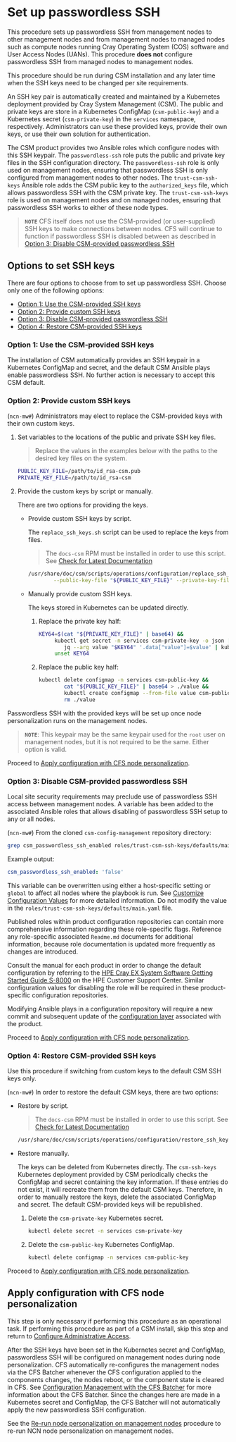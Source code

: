 # Set up passwordless SSH

This procedure sets up passwordless SSH from management nodes to other management nodes and from
management nodes to managed nodes such as compute nodes running Cray Operating System (COS) software
and User Access Nodes (UANs). This procedure **does not** configure passwordless SSH from managed
nodes to management nodes.

This procedure should be run during CSM installation and any later time when the SSH keys need to be
changed per site requirements.

An SSH key pair is automatically created and maintained by a Kubernetes deployment provided by Cray
System Management (CSM). The public and private keys are store in a Kubernetes ConfigMap
(`csm-public-key`) and a Kubernetes secret (`csm-private-key`) in the `services` namespace,
respectively. Administrators can use these provided keys, provide their own keys, or use their own
solution for authentication.

The CSM product provides two Ansible roles which configure nodes with this SSH keypair. The
`passwordless-ssh` role puts the public and private key files in the SSH configuration directory.
The `passwordless-ssh` role is only used on management nodes, ensuring that passwordless SSH is only
configured from management nodes to other nodes. The `trust-csm-ssh-keys` Ansible role adds the CSM
public key to the `authorized_keys` file, which allows passwordless SSH with the CSM private key.
The `trust-csm-ssh-keys` role is used on management nodes and on managed nodes, ensuring that
passwordless SSH works to either of these node types.

> **`NOTE`** CFS itself does not use the CSM-provided (or user-supplied) SSH keys to make
> connections between nodes. CFS will continue to function if passwordless SSH is disabled between
> as described in [Option 3: Disable CSM-provided passwordless SSH](#option-3-disable-csm-provided-passwordless-ssh)

## Options to set SSH keys

There are four options to choose from to set up passwordless SSH. Choose only one
of the following options:

- [Option 1: Use the CSM-provided SSH keys](#option-1-use-the-csm-provided-ssh-keys)
- [Option 2: Provide custom SSH keys](#option-2-provide-custom-ssh-keys)
- [Option 3: Disable CSM-provided passwordless SSH](#option-3-disable-csm-provided-passwordless-ssh)
- [Option 4: Restore CSM-provided SSH keys](#option-4-restore-csm-provided-ssh-keys)

### Option 1: Use the CSM-provided SSH keys

The installation of CSM automatically provides an SSH keypair in a Kubernetes ConfigMap and secret,
and the default CSM Ansible plays enable passwordless SSH. No further action is necessary to accept
this CSM default.

### Option 2: Provide custom SSH keys

(`ncn-mw#`) Administrators may elect to replace the CSM-provided keys with their own custom
keys.

1. Set variables to the locations of the public and private SSH key files.

    > Replace the values in the examples below with the paths to the desired
    > key files on the system.

    ```bash
    PUBLIC_KEY_FILE=/path/to/id_rsa-csm.pub
    PRIVATE_KEY_FILE=/path/to/id_rsa-csm
    ```

1. Provide the custom keys by script or manually.

    There are two options for providing the keys.

    - Provide custom SSH keys by script.

        The `replace_ssh_keys.sh` script can be used to replace the keys from files.

        > The `docs-csm` RPM must be installed in order to use this script. See
        > [Check for Latest Documentation](../../update_product_stream/README.md#check-for-latest-documentation)

        ```bash
        /usr/share/doc/csm/scripts/operations/configuration/replace_ssh_keys.sh \
                --public-key-file "${PUBLIC_KEY_FILE}" --private-key-file "${PRIVATE_KEY_FILE}"
        ```

    - Manually provide custom SSH keys.

        The keys stored in Kubernetes can be updated directly.

        1. Replace the private key half:

            ```bash
            KEY64=$(cat "${PRIVATE_KEY_FILE}" | base64) &&
                 kubectl get secret -n services csm-private-key -o json | \
                    jq --arg value "$KEY64" '.data["value"]=$value' | kubectl apply -f - &&
                 unset KEY64
            ```

        1. Replace the public key half:

            ```bash
            kubectl delete configmap -n services csm-public-key &&
                    cat "${PUBLIC_KEY_FILE}" | base64 > ./value &&
                    kubectl create configmap --from-file value csm-public-key --namespace services &&
                    rm ./value
            ```

Passwordless SSH with the provided keys will be set up once node personalization
runs on the management nodes.

> **`NOTE`**: This keypair may be the same keypair used for the `root` user on management nodes, but
> it is not required to be the same. Either option is valid.

Proceed to [Apply configuration with CFS node personalization](#apply-configuration-with-cfs-node-personalization).

### Option 3: Disable CSM-provided passwordless SSH

Local site security requirements may preclude use of passwordless SSH access between
management nodes. A variable has been added to the associated Ansible roles that
allows disabling of passwordless SSH setup to any or all nodes.

(`ncn-mw#`) From the cloned `csm-config-management` repository directory:

```bash
grep csm_passwordless_ssh_enabled roles/trust-csm-ssh-keys/defaults/main.yaml
```

Example output:

```yaml
csm_passwordless_ssh_enabled: 'false'
```

This variable can be overwritten using either a host-specific setting or `global` to affect
all nodes where the playbook is run. See
[Customize Configuration Values](../configuration_management/Customize_Configuration_Values.md)
for more detailed information. Do not modify the value in the `roles/trust-csm-ssh-keys/defaults/main.yaml`
file.

Published roles within product configuration repositories can contain more comprehensive
information regarding these role-specific flags. Reference any role-specific associated `Readme.md`
documents for additional information, because role documentation is updated more frequently as
changes are introduced.

Consult the manual for each product in order to change the default configuration by
referring to the [HPE Cray EX System Software Getting Started Guide S-8000](https://www.hpe.com/support/ex-S-8000)
on the HPE Customer Support Center. Similar configuration values for disabling the
role will be required in these product-specific configuration repositories.

Modifying Ansible plays in a configuration repository will require a new commit
and subsequent update of the [configuration layer](../configuration_management/Configuration_Layers.md)
associated with the product.

Proceed to [Apply configuration with CFS node personalization](#apply-configuration-with-cfs-node-personalization).

### Option 4: Restore CSM-provided SSH keys

Use this procedure if switching from custom keys to the default CSM SSH keys only.

(`ncn-mw#`) In order to restore the default CSM keys, there are two options:

- Restore by script.

    > The `docs-csm` RPM must be installed in order to use this script. See
    > [Check for Latest Documentation](../../update_product_stream/README.md#check-for-latest-documentation)

    ```bash
    /usr/share/doc/csm/scripts/operations/configuration/restore_ssh_keys.sh
    ```

- Restore manually.

    The keys can be deleted from Kubernetes directly. The `csm-ssh-keys` Kubernetes deployment
    provided by CSM periodically checks the ConfigMap and secret containing the key information.
    If these entries do not exist, it will recreate them from the default CSM keys. Therefore, in
    order to manually restore the keys, delete the associated ConfigMap and secret. The default CSM-provided
    keys will be republished.

    1. Delete the `csm-private-key` Kubernetes secret.

        ```bash
        kubectl delete secret -n services csm-private-key
        ```

    1. Delete the `csm-public-key` Kubernetes ConfigMap.

        ```bash
        kubectl delete configmap -n services csm-public-key
        ```

Proceed to [Apply configuration with CFS node personalization](#apply-configuration-with-cfs-node-personalization).

## Apply configuration with CFS node personalization

This step is only necessary if performing this procedure as an operational task. If performing
this procedure as part of a CSM install, skip this step and return to
[Configure Administrative Access](../../install/configure_administrative_access.md).

After the SSH keys have been set in the Kubernetes secret and ConfigMap, passwordless SSH will be
configured on management nodes during node personalization. CFS automatically re-configures the
management nodes via the CFS Batcher whenever the CFS configuration applied to the components
changes, the nodes reboot, or the component state is cleared in CFS.
See [Configuration Management with the CFS Batcher](../configuration_management/Configuration_Management_with_the_CFS_Batcher.md)
for more information about the CFS Batcher. Since the changes here are made in a Kubernetes secret
and ConfigMap, the CFS Batcher will not automatically apply the new passwordless SSH configuration.

See the [Re-run node personalization on management nodes](../configuration_management/Management_Node_Personalization.md#re-run-node-personalization-on-management-nodes)
procedure to re-run NCN node personalization on management nodes.
